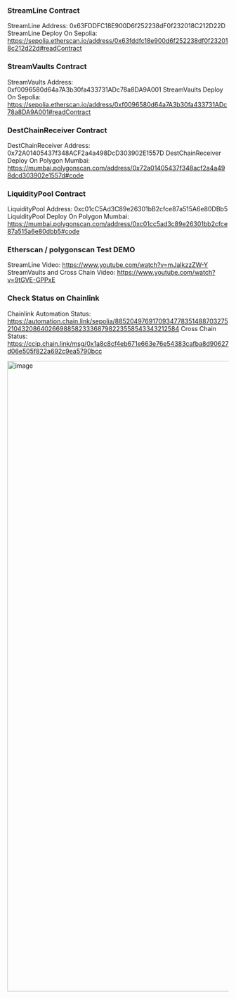### StreamLine Contract
StreamLine Address: 0x63FDDFC18E900D6f252238dF0f232018C212D22D
StreamLine Deploy On Sepolia: https://sepolia.etherscan.io/address/0x63fddfc18e900d6f252238df0f232018c212d22d#readContract

### StreamVaults Contract
StreamVaults Address: 0xf0096580d64a7A3b30fa433731ADc78a8DA9A001
StreamVaults Deploy On Sepolia: https://sepolia.etherscan.io/address/0xf0096580d64a7A3b30fa433731ADc78a8DA9A001#readContract

### DestChainReceiver Contract
DestChainReceiver Address: 0x72A01405437f348ACF2a4a498DcD303902E1557D
DestChainReceiver Deploy On Polygon Mumbai: https://mumbai.polygonscan.com/address/0x72a01405437f348acf2a4a498dcd303902e1557d#code

### LiquidityPool Contract
LiquidityPool Address: 0xc01cC5Ad3C89e26301bB2cfce87a515A6e80DBb5
LiquidityPool Deploy On Polygon Mumbai: https://mumbai.polygonscan.com/address/0xc01cc5ad3c89e26301bb2cfce87a515a6e80dbb5#code

### Etherscan / polygonscan Test DEMO
StreamLine Video:  https://www.youtube.com/watch?v=mJaIkzzZW-Y
StreamVaults and Cross Chain Video:  https://www.youtube.com/watch?v=9tGVE-GPPxE

### Check Status on Chainlink 
Chainlink Automation Status: https://automation.chain.link/sepolia/88520497691709347783514887032752104320864026698858233368798223558543343212584
Cross Chain Status: https://ccip.chain.link/msg/0x1a8c8cf4eb671e663e76e54383cafba8d90627d06e505f822a692c9ea5790bcc


<img width="1432" alt="image" src="https://github.com/gfkacid/Streamline/assets/125990317/74e8636b-ed21-48e1-83a9-45b9f374969f">


